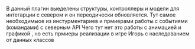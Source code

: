 В данный плагин выеделены структуры, контроллеры и модели для интегарции с севером и он переодически обновляется. 
Тут самое необходимыое из инстурментариев и прмиерами работы с событиями (командами) с северным API 
Чего тут нет это работы с анимацией и графикой , но есть прмиеры реализации в игре Игорь с наследованием от данных классов